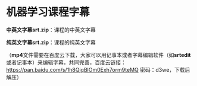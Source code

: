 # **机器学习课程字幕**

**中英文字幕srt.zip**：课程的中英文字幕

**纯英文字幕srt.zip**：课程的纯英文字幕

（**mp4**文件需要在百度云下载，大家可以用记事本或者字幕编辑软件（如**srtedit**或者记事本）来编辑字幕，共同完善，百度云链接：https://pan.baidu.com/s/1h8QjqBlOm0Exh7orm9teMQ 密码：d3we，下载后解压）
